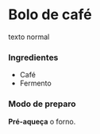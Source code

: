 # Bolo de café

texto normal

### Ingredientes

* Café
* Fermento

### Modo de preparo

**Pré-aqueça** o forno.
